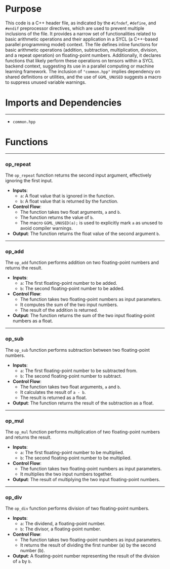 # Purpose
This code is a C++ header file, as indicated by the `#ifndef`, `#define`, and `#endif` preprocessor directives, which are used to prevent multiple inclusions of the file. It provides a narrow set of functionalities related to basic arithmetic operations and their application in a SYCL (a C++-based parallel programming model) context. The file defines inline functions for basic arithmetic operations (addition, subtraction, multiplication, division, and a repeat operation) on floating-point numbers. Additionally, it declares functions that likely perform these operations on tensors within a SYCL backend context, suggesting its use in a parallel computing or machine learning framework. The inclusion of `"common.hpp"` implies dependency on shared definitions or utilities, and the use of `GGML_UNUSED` suggests a macro to suppress unused variable warnings.
# Imports and Dependencies

---
- `common.hpp`


# Functions

---
### op\_repeat<!-- {{#callable:op_repeat}} -->
The `op_repeat` function returns the second input argument, effectively ignoring the first input.
- **Inputs**:
    - `a`: A float value that is ignored in the function.
    - `b`: A float value that is returned by the function.
- **Control Flow**:
    - The function takes two float arguments, `a` and `b`.
    - The function returns the value of `b`.
    - The macro `GGML_UNUSED(a);` is used to explicitly mark `a` as unused to avoid compiler warnings.
- **Output**: The function returns the float value of the second argument `b`.


---
### op\_add<!-- {{#callable:op_add}} -->
The `op_add` function performs addition on two floating-point numbers and returns the result.
- **Inputs**:
    - `a`: The first floating-point number to be added.
    - `b`: The second floating-point number to be added.
- **Control Flow**:
    - The function takes two floating-point numbers as input parameters.
    - It computes the sum of the two input numbers.
    - The result of the addition is returned.
- **Output**: The function returns the sum of the two input floating-point numbers as a float.


---
### op\_sub<!-- {{#callable:op_sub}} -->
The `op_sub` function performs subtraction between two floating-point numbers.
- **Inputs**:
    - `a`: The first floating-point number to be subtracted from.
    - `b`: The second floating-point number to subtract.
- **Control Flow**:
    - The function takes two float arguments, `a` and `b`.
    - It calculates the result of `a - b`.
    - The result is returned as a float.
- **Output**: The function returns the result of the subtraction as a float.


---
### op\_mul<!-- {{#callable:op_mul}} -->
The `op_mul` function performs multiplication of two floating-point numbers and returns the result.
- **Inputs**:
    - `a`: The first floating-point number to be multiplied.
    - `b`: The second floating-point number to be multiplied.
- **Control Flow**:
    - The function takes two floating-point numbers as input parameters.
    - It multiplies the two input numbers together.
- **Output**: The result of multiplying the two input floating-point numbers.


---
### op\_div<!-- {{#callable:op_div}} -->
The `op_div` function performs division of two floating-point numbers.
- **Inputs**:
    - `a`: The dividend, a floating-point number.
    - `b`: The divisor, a floating-point number.
- **Control Flow**:
    - The function takes two floating-point numbers as input parameters.
    - It returns the result of dividing the first number (a) by the second number (b).
- **Output**: A floating-point number representing the result of the division of `a` by `b`.


